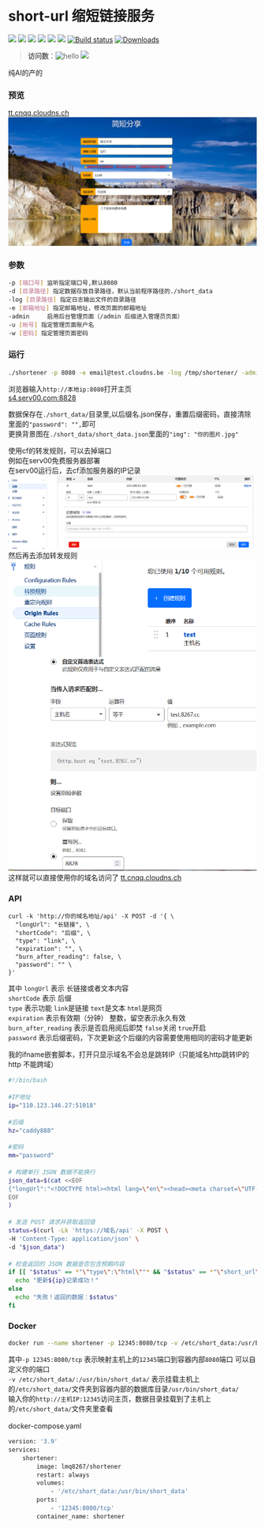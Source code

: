 # short-url 缩短链接服务
<p align="center">
  
<a href="https://github.com/lmq8267/short-url-go/releases"><img src="https://img.shields.io/github/downloads/lmq8267/short-url-go/total"/></a>
<a href="https://github.com/lmq8267/short-url-go/graphs/contributors"><img src="https://img.shields.io/github/contributors-anon/lmq8267/short-url-go"/></a>
<a href="https://github.com/lmq8267/short-url-go/releases/"><img src="https://img.shields.io/github/release/lmq8267/short-url-go"/></a>
<a href="https://github.com/lmq8267/short-url-go/issues"><img src="https://img.shields.io/github/issues-raw/lmq8267/short-url-go"/></a>
<a href="https://github.com/lmq8267/short-url-go/discussions"><img src="https://img.shields.io/github/discussions/lmq8267/short-url-go"/></a>
<a href="GitHub repo size"><img src="https://img.shields.io/github/repo-size/lmq8267/short-url-go?color=red&style=flat-square"/></a>
<a href="https://github.com/lmq8267/short-url-go/actions?query=workflow%3ABuild"><img src="https://img.shields.io/github/actions/workflow/status/lmq8267/short-url-go/build.yml?branch=main" alt="Build status"/></a>
<a href="https://hub.docker.com/r/lmq8267/shortener"><img src="https://img.shields.io/docker/pulls/lmq8267/shortener?color=%2348BB78&logo=docker&label=pulls" alt="Downloads"/></a>
</p>

> **访问数**：![hello](https://views.whatilearened.today/views/github/lmq8267/short-url-go.svg) ![](https://tt.cnqq.cloudns.ch/?id=svg)

 纯AI的产的 <br>
### 预览
[tt.cnqq.cloudns.ch](https://tt.cnqq.cloudns.ch/)
![](./image/UI预览.png)

### 参数
```bash
-p [端口号] 监听指定端口号,默认8080
-d [目录路径] 指定数据存放目录路径，默认当前程序路径的./short_data
-log [目录路径] 指定日志输出文件的目录路径
-e [邮箱地址] 指定邮箱地址，修改页面的邮箱地址
-admin     启用后台管理页面（/admin 后缀进入管理员页面）
-u [帐号] 指定管理页面账户名
-w [密码] 指定管理页面密码
```

### 运行
```bash
./shortener -p 8080 -e email@test.cloudns.be -log /tmp/shortener/ -admin -u admin -w wodemima &
```
浏览器输入`http://本地ip:8080`打开主页<br>
[s4.serv00.com:8828](http://s4.serv00.com:8828)

数据保存在`./short_data/`目录里,以后缀名.json保存，重置后缀密码，直接清除里面的`"password": "",`即可<br>
更换背景图在`./short_data/short_data.json`里面的`"img": "你的图片.jpg"`

使用cf的转发规则，可以去掉端口<br>
例如在serv00免费服务器部署<br>
在serv00运行后，去cf添加服务器的IP记录
![](./image/CF解析A记录.png)
然后再去添加转发规则
![](./image/建立转发规则.png)
![](./image/设置你的域名.png)
这样就可以直接使用你的域名访问了
[tt.cnqq.cloudns.ch](https://tt.cnqq.cloudns.ch/)

### API
```badh
curl -k 'http://你的域名地址/api' -X POST -d '{ \
  "longUrl": "长链接", \
  "shortCode": "后缀", \
  "type": "link", \
  "expiration": "", \
  "burn_after_reading": false, \
  "password": "" \
}'
```
其中 `longUrl` 表示 长链接或者文本内容<br>
`shortCode` 表示 后缀<br>
`type` 表示功能 `link`是链接 `text`是文本 `html`是网页<br>
`expiration` 表示有效期（分钟） 整数，留空表示永久有效<br>
`burn_after_reading` 表示是否启用阅后即焚 `false`关闭 `true`开启<br>
`password` 表示后缀密码，下次更新这个后缀的内容需要使用相同的密码才能更新<br>

我的ifname嵌套脚本，打开只显示域名不会总是跳转IP（只能域名http跳转IP的http 不能跨域）
```bash
#!/bin/bash

#IP地址
ip="110.123.146.27:51018"

#后缀
hz="caddy888"

#密码
mm="password"

# 构建单行 JSON 数据不能换行
json_data=$(cat <<EOF
{"longUrl":"<!DOCTYPE html><html lang=\"en\"><head><meta charset=\"UTF-8\"><meta name=\"viewport\" content=\"width=device-width, initial-scale=1.0\"><meta http-equiv=\"X-UA-Compatible\" content=\"ie=edge\"><title>/</title><style>body, html {margin: 0; padding: 0; height: 100%; overflow: hidden;} iframe {width: 100%; height: 100%; border: none;}</style></head><body><iframe src=\"http://$ip\"></iframe></body></html>","shortCode":"$hz","password":"$mm","expiration":"","burn_after_reading":"false","type":"html"}
EOF
)

# 发送 POST 请求并获取返回值
status=$(curl -Lk 'https://域名/api' -X POST \
-H 'Content-Type: application/json' \
-d "$json_data")

# 检查返回的 JSON 数据是否包含预期内容
if [[ "$status" == *"\"type\":\"html\""* && "$status" == *"\"short_url\":\"http://域名/${hz}\""* && "$status" == *"\"URL_NAME\":\"${hz}\""* ]]; then
  echo "更新${ip}记录成功！"
else
  echo "失败！返回的数据：$status"
fi
```

### Docker
```bash
docker run --name shortener -p 12345:8080/tcp -v /etc/short_data:/usr/bin/short_data --restart=always -d lmq8267/shortener

```
其中`-p 12345:8080/tcp` 表示映射主机上的`12345`端口到容器内部`8080`端口 可以自定义你的端口<br>
     `-v /etc/short_data/:/usr/bin/short_data/` 表示挂载主机上的`/etc/short_data/`文件夹到容器内部的数据库目录`/usr/bin/short_data/`<br>
     输入你的`http://主机IP:12345`访问主页，数据目录挂载到了主机上的`/etc/short_data/`文件夹里查看 <br>
<br> docker-compose.yaml
```bash
version: '3.9'
services:
    shortener:
        image: lmq8267/shortener
        restart: always
        volumes:
            - '/etc/short_data:/usr/bin/short_data'
        ports:
            - '12345:8080/tcp'
        container_name: shortener

```

